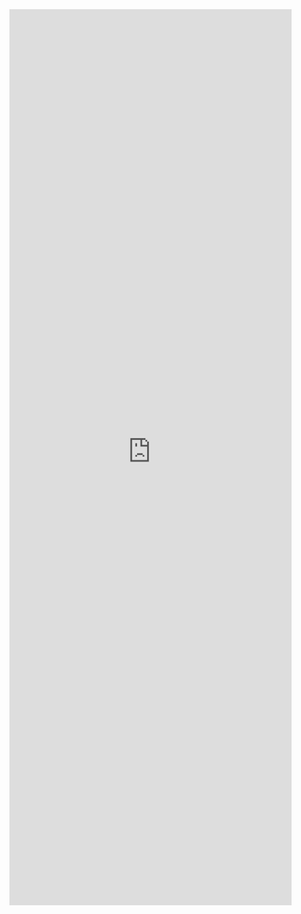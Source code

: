 <iframe 
    title='Dropdown Examples'
    src='https://fabricweb.z5.web.core.windows.net/pr-deploy-site/refs/pull/9333/merge/fabric-website-resources/dist/index.html#/examples/dropdown?docsExample=true'
    frameborder='no'
    height='1600'
    style='width: 100%;'
>